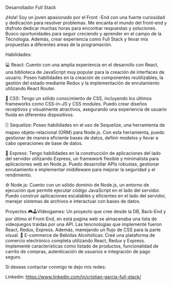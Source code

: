 Desarrollador Full Stack

¡Hola! Soy un joven apasionado por el Front -End con una fuerte curiosidad y dedicación para resolver problemas. Me encanta el mundo del front-end y disfruto dedicar muchas horas para encontrar respuestas y soluciones. Busco oportunidades para seguir creciendo y aprender en el campo de la Técnologia. Además, crear experiencia como Full Stack y llevar mis propuestas a diferentes areas de la programación.

Habilidades:

💻 React: Cuento con una amplia experiencia en el desarrollo con React, una biblioteca de JavaScript muy popular para la creación de interfaces de usuario. Poseo habilidades en la creación de componentes reutilizables, la gestión del estado mediante Redux y la implementación de enrutamiento utilizando React Router.

🎨 CSS: Tengo un sólido conocimiento de CSS, incluyendo los últimos frameworks como CSS-in-JS y CSS modules. Puedo crear diseños receptivos y visualmente atractivos, asegurando una experiencia de usuario fluida en diferentes dispositivos.

🗄️ Sequelize: Poseo habilidades en el uso de Sequelize, una herramienta de mapeo objeto-relacional (ORM) para Node.js. Con esta herramienta, puedo gestionar de manera eficiente bases de datos, definir modelos y llevar a cabo operaciones de base de datos.

🚀 Express: Tengo habilidades en la construcción de aplicaciones del lado del servidor utilizando Express, un framework flexible y minimalista para aplicaciones web en Node.js. Puedo desarrollar APIs robustas, gestionar enrutamiento e implementar middleware para mejorar la seguridad y el rendimiento.

⚙️ Node.js: Cuento con un sólido dominio de Node.js, un entorno de ejecución que permite ejecutar código JavaScript en el lado del servidor. Puedo construir aplicaciones escalables y eficientes en el lado del servidor, manejar sistemas de archivos e interactuar con bases de datos.

Proyectos 🎮🕹️VIdeogames: Un proyecto que cree desde la DB, Back-End y por último el Front-End, en está pagina web se almacenaba una lista de videojuegos traidas por una API. Las tencnologias que implementé fueron React, Redux, Express. Además, manejando un flujo de CSS para la parte visual. 🍹 E-commerce de Bebidas Alcohólicas: Creé una plataforma de comercio electrónico completa utilizando React, Redux y Express. Implementé características como listado de productos, funcionalidad de carrito de compras, autenticación de usuarios e integración de pago seguro.

Si deseas contactar conmigo te dejo mis redes:

Linkedin: https://www.linkedin.com/in/cristian-garcia-full-stack/
